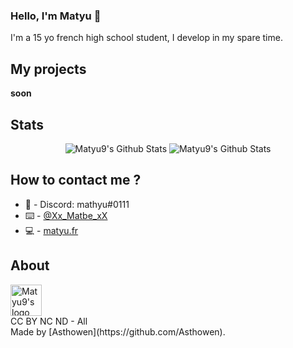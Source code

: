 ### Hello, I'm Matyu 🖖

I'm a 15 yo french high school student, I develop in my spare time.

## My projects
  **soon**

## Stats
<p align="center">
  <img alt="Matyu9's Github Stats" src="https://github-readme-stats.vercel.app/api?username=mathu9&show_icons=true&hide_border=true&theme=tokyonight&hide=issues" />
  <img alt="Matyu9's Github Stats" src="https://github-readme-stats.vercel.app/api/top-langs/?username=matyu9&show_icons=true&layout=compact&hide_border=true&theme=tokyonight" />
</p>

## How to contact me ?
* 📯 - Discord: mathyu#0111
* ⌨️ - [@Xx_Matbe_xX](https://twitter.com/Xx_Matbe_xX)
* 💻 - [matyu.fr](https://matyu.fr/)

## About
<img alt="Matyu9's logo" src="https://avatars.githubusercontent.com/u/59774749?v=4" width="50px" />
<br/>
CC BY NC ND - All <br>
Made by [Asthowen](https://github.com/Asthowen).
